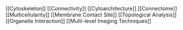 [[Cytoskeleton]]
[[Connectivity]]
[[Cytoarchitecture]]
[[Connectome]]
[[Multicellularity]]
[[Membrane Contact Site]]
[[Topological Analysis]]
[[Organelle Interaction]]
[[Multi-level Imaging Techniques]]
